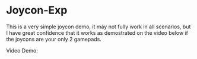 # Joycon-Exp

This is a very simple joycon demo, it may not fully work in all scenarios, but I have great confidence that it works as demostrated on the video below if the joycons are your only 2 gamepads.

Video Demo:
